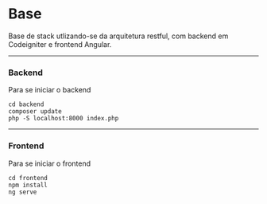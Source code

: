 # Base
Base de stack utlizando-se da arquitetura restful, com backend em Codeigniter e frontend Angular.

---------

### Backend
Para se iniciar o backend
```
cd backend 
composer update
php -S localhost:8000 index.php
```

---------

### Frontend
Para se iniciar o frontend
```
cd frontend 
npm install
ng serve
```
